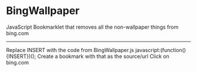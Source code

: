 # BingWallpaper
JavaScript Bookmarklet that removes all the non-wallpaper things from bing.com
________________
Replace INSERT with the code from BingWallpaper.js
javascript:(function(){INSERT})();
Create a bookmark with that as the source/url
Click on bing.com
